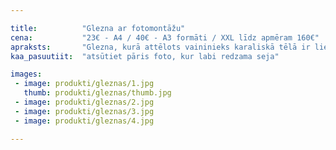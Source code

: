 ```yaml
---

title:          "Glezna ar fotomontāžu"
cena:           "23€ - A4 / 40€ - A3 formāti / XXL līdz apmēram 160€"
apraksts:       "Glezna, kurā attēlots vaininieks karaliskā tēlā ir lieliska dāvana. Var arī ctu tematiku izvēlēties. Interjera elements un oriģināla dāvana vienlaicīgi. Gleznas izmēri atkarīgi no Jūsu vēlmēm."
kaa_pasuutiit:  "atsūtiet pāris foto, kur labi redzama seja"

images:
 - image: produkti/gleznas/1.jpg
   thumb: produkti/gleznas/thumb.jpg
 - image: produkti/gleznas/2.jpg
 - image: produkti/gleznas/3.jpg
 - image: produkti/gleznas/4.jpg

---
```

